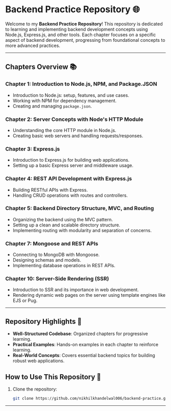 # Backend Practice Repository 🌐  

Welcome to my **Backend Practice Repository**! This repository is dedicated to learning and implementing backend development concepts using Node.js, Express.js, and other tools. Each chapter focuses on a specific aspect of backend development, progressing from foundational concepts to more advanced practices.  

---

## Chapters Overview 📚  

### **Chapter 1: Introduction to Node.js, NPM, and Package.JSON**  
   - Introduction to Node.js: setup, features, and use cases.  
   - Working with NPM for dependency management.  
   - Creating and managing `package.json`.  

### **Chapter 2: Server Concepts with Node's HTTP Module**  
   - Understanding the core HTTP module in Node.js.  
   - Creating basic web servers and handling requests/responses.  

### **Chapter 3: Express.js**  
   - Introduction to Express.js for building web applications.  
   - Setting up a basic Express server and middleware usage.  

### **Chapter 4: REST API Development with Express.js**  
   - Building RESTful APIs with Express.  
   - Handling CRUD operations with routes and controllers.  

### **Chapter 5: Backend Directory Structure, MVC, and Routing**  
   - Organizing the backend using the MVC pattern.  
   - Setting up a clean and scalable directory structure.  
   - Implementing routing with modularity and separation of concerns.  

### **Chapter 7: Mongoose and REST APIs**  
   - Connecting to MongoDB with Mongoose.  
   - Designing schemas and models.  
   - Implementing database operations in REST APIs.  

### **Chapter 10: Server-Side Rendering (SSR)**  
   - Introduction to SSR and its importance in web development.  
   - Rendering dynamic web pages on the server using template engines like EJS or Pug.  

---

## Repository Highlights 🚀  

- **Well-Structured Codebase**: Organized chapters for progressive learning.  
- **Practical Examples**: Hands-on examples in each chapter to reinforce learning.  
- **Real-World Concepts**: Covers essential backend topics for building robust web applications.  

## How to Use This Repository 🔧  

1. Clone the repository:  
   ```bash  
   git clone https://github.com/nikhilkhandelwal006/backend-practice.git  
   ```  


---
